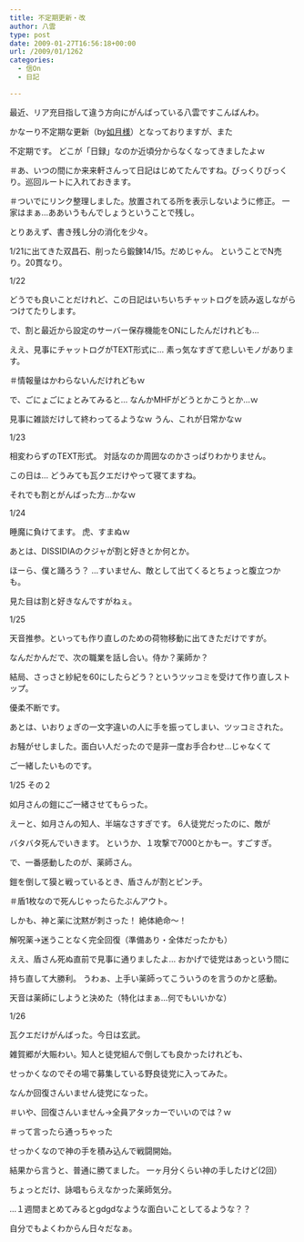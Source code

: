 ```yaml
---
title: 不定期更新・改
author: 八雲
type: post
date: 2009-01-27T16:56:18+00:00
url: /2009/01/1262
categories:
  - 信On
  - 日記

---
```

最近、リア充目指して違う方向にがんばっている八雲ですこんばんわ。
  
かなーり不定期な更新（by[如月様][1]）となっておりますが、また
  
不定期です。 どこが「日録」なのか近頃分からなくなってきましたよｗ
  
＃あ、いつの間にか来来軒さんって日記はじめてたんですね。びっくりびっくり。巡回ルートに入れておきます。
  
＃ついでにリンク整理しました。放置されてる所を表示しないように修正。 一家はまぁ…ああいうもんでしょうということで残し。

とりあえず、書き残し分の消化を少々。
  
1/21に出てきた双昌石、削ったら鍛錬14/15。だめじゃん。 ということでN売り。20貫なり。

1/22
  
どうでも良いことだけれど、この日記はいちいちチャットログを読み返しながらつけてたりします。
  
で、割と最近から設定のサーバー保存機能をONにしたんだけれども…
  
ええ、見事にチャットログがTEXT形式に… 素っ気なすぎて悲しいモノがあります。
  
＃情報量はかわらないんだけれどもｗ
  
で、ごにょごにょとみてみると… なんかMHFがどうとかこうとか…ｗ
  
見事に雑談だけして終わってるようなｗ うん、これが日常かなｗ

1/23
  
相変わらずのTEXT形式。 対話なのか周囲なのかさっぱりわかりません。
  
この日は… どうみても瓦クエだけやって寝てますね。
  
それでも割とがんばった方…かなｗ

1/24
  
睡魔に負けてます。 虎、すまぬｗ
  
あとは、DISSIDIAのクジャが割と好きとか何とか。
  
ほーら、僕と踊ろう？ …すいません、敵として出てくるとちょっと腹立つかも。
  
見た目は割と好きなんですがねぇ。

1/25
  
天音推参。といっても作り直しのための荷物移動に出てきただけですが。
  
なんだかんだで、次の職業を話し合い。侍か？薬師か？
  
結局、さっさと紗紀を60にしたらどう？というツッコミを受けて作り直しストップ。
  
優柔不断です。
  
あとは、いおりょぎの一文字違いの人に手を振ってしまい、ツッコミされた。
  
お騒がせしました。面白い人だったので是非一度お手合わせ…じゃなくて
  
ご一緒したいものです。

1/25 その２
  
如月さんの鎧にご一緒させてもらった。
  
えーと、如月さんの知人、半端なさすぎです。 6人徒党だったのに、敵が
  
バタバタ死んでいきます。 というか、１攻撃で7000とかもー。すごすぎ。
  
で、一番感動したのが、薬師さん。
  
鎧を倒して獏と戦っているとき、盾さんが割とピンチ。
  
＃盾1枚なので死んじゃったらたぶんアウト。
  
しかも、神と薬に沈黙が刺さった！ 絶体絶命～！
  
解呪薬→迷うことなく完全回復（準備あり・全体だったかも）
  
ええ、盾さん死ぬ直前で見事に通りましたよ… おかげで徒党はあっという間に
  
持ち直して大勝利。 うわぁ、上手い薬師ってこういうのを言うのかと感動。
  
天音は薬師にしようと決めた（特化はまぁ…何でもいいかな）

1/26
  
瓦クエだけがんばった。今日は玄武。
  
雑賀郷が大賑わい。知人と徒党組んで倒しても良かったけれども、
  
せっかくなのでその場で募集している野良徒党に入ってみた。
  
なんか回復さんいません徒党になった。
  
＃いや、回復さんいません→全員アタッカーでいいのでは？ｗ
  
＃って言ったら通っちゃった
  
せっかくなので神の手を積み込んで戦闘開始。
  
結果から言うと、普通に勝てました。 一ヶ月分くらい神の手したけど(2回）
  
ちょっとだけ、詠唱もらえなかった薬師気分。

…１週間まとめてみるとgdgdなような面白いことしてるような？？
  
自分でもよくわからん日々だなぁ。

 [1]: http://hp13.0zero.jp/313/kisaragike